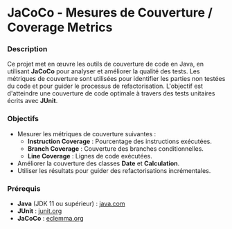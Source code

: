 # JaCoCo - Mesures de Couverture / Coverage Metrics

### Description
Ce projet met en œuvre les outils de couverture de code en Java, en utilisant **JaCoCo** pour analyser et améliorer la qualité des tests. Les métriques de couverture sont utilisées pour identifier les parties non testées du code et pour guider le processus de refactorisation. L'objectif est d'atteindre une couverture de code optimale à travers des tests unitaires écrits avec **JUnit**.

### Objectifs
- Mesurer les métriques de couverture suivantes :
  - **Instruction Coverage** : Pourcentage des instructions exécutées.
  - **Branch Coverage** : Couverture des branches conditionnelles.
  - **Line Coverage** : Lignes de code exécutées.
- Améliorer la couverture des classes **Date** et **Calculation**.
- Utiliser les résultats pour guider des refactorisations incrémentales.

### Prérequis
- **Java** (JDK 11 ou supérieur) : [java.com](https://java.com/)
- **JUnit** : [junit.org](https://junit.org/junit5/)
- **JaCoCo** : [eclemma.org](https://www.eclemma.org/)
